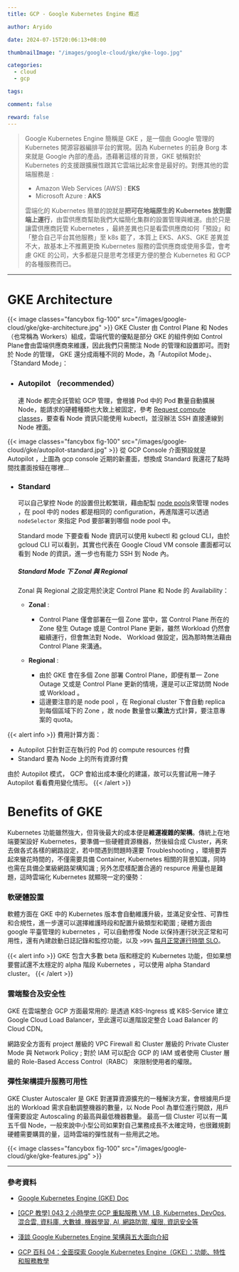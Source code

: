 ```yaml
---
title: GCP - Google Kubernetes Engine 概述

author: Aryido

date: 2024-07-15T20:06:13+08:00

thumbnailImage: "/images/google-cloud/gke/gke-logo.jpg"

categories:
  - cloud
  - gcp

tags:

comment: false

reward: false
---
```


<!--BODY-->

> Google Kubernetes Engine 簡稱是 GKE ，是一個由 Google 管理的 Kubernetes 開源容器編排平台的實現。因為 Kubernetes 的前身 Borg 本來就是 Google 內部的產品，憑藉著這樣的背景，GKE 號稱對於 Kubernetes 的支援跟擴展性跟其它雲端比起來會是最好的。對應其他的雲端服務是 :
>
> - Amazon Web Services (AWS) : **EKS**
> - Microsoft Azure : **AKS**
>
> 雲端化的 Kubernetes 簡單的說就是**把可在地端原生的 Kubernetes 放到雲端上運行**，由雲供應商幫助我們大幅簡化集群的設置管理與維運。由於只是讓雲供應商託管 Kubernetes ，最終差異也只是看雲供應商如何「預設」和「整合自己平台其他服務」至 k8s 罷了，本質上 EKS、AKS、GKE 差異並不大，故基本上不推薦更換 Kubernetes 服務的雲供應商或使用多雲，會考慮 GKE 的公司，大多都是只是思考怎樣更方便的整合 Kubernetes 和 GCP 的各種服務而已。

<!--more-->

---

# GKE Architecture

{{< image classes="fancybox fig-100" src="/images/google-cloud/gke/gke-architecture.jpg" >}}
GKE Cluster 由 Control Plane 和 Nodes（也常稱為 Workers）組成，雲端代管的優點是部分 GKE 的組件例如 Control Plane會由雲端供應商來維護，因此我們只需關注 Node 的管理和設置即可。而對於 Node 的管理， GKE 還分成兩種不同的 Mode，為「Autopilot Mode」、「Standard Mode」：

- ### Autopilot （recommended）
  連 Node 都完全託管給 GCP 管理，會根據 Pod 中的 Pod 數量自動擴展 Node，能請求的硬體種類也大致上被固定，參考 [Request compute classes](https://cloud.google.com/kubernetes-engine/docs/concepts/autopilot-compute-classes)，要查看 Node 資訊只能使用 kubectl，並沒辦法 SSH 直接連線到 Node 裡面。

{{< image classes="fancybox fig-100" src="/images/google-cloud/gke/autopilot-standard.jpg" >}}
從 GCP Console 介面預設就是 Autopilot ，上圖為 gcp console 近期的新畫面，想換成 Standard 我還花了點時間找畫面按鈕在哪裡...

- ### Standard

  可以自己掌控 Node 的設置但比較繁瑣，藉由配製 [node pools](https://cloud.google.com/kubernetes-engine/docs/concepts/node-pools)來管理 nodes ，在 pool 中的 nodes 都是相同的 configuration，再進階還可以透過 `nodeSelector` 來指定 Pod 要部署到哪個 node pool 中。
  
  Standard mode 下要查看 Node 資訊可以使用 kubectl 和 gcloud CLI，由於 gcloud CLI 可以看到，其實也代表在 Google Cloud VM console 畫面都可以看到 Node 的資訊，進一步也有能力 SSH 到 Node 內。

  ##### Standard Mode 下 Zonal 與 Regional

  Zonal 與 Regional 之設定用於決定 Control Plane 和 Node 的 Availability：

  - **Zonal** : 
    - Control Plane 僅會部署在一個 Zone 當中，當 Control Plane 所在的 Zone 發生 Outage 或是 Control Plane 更新，雖然 Workload 仍然會繼續運行，但會無法對 Node、 Workload 做設定，因為那時無法藉由 Control Plane 來溝通。

  - **Regional** : 
    - 由於 GKE 會在多個 Zone 部署 Control Plane，即便有單一 Zone Outage 又或是 Control Plane 更新的情境，還是可以正常訪問 Node 或 Workload 。
    - 這邊要注意的是 node pool ，在 Regional cluster 下會自動 replica 到每個區域下的 Zone ，故 node 數量會以**乘法**方式計算，要注意專案的 quota。

{{< alert info >}}
費用計算方面：

- Autopilot 只針對正在執行的 Pod 的 compute resources 付費
- Standard 要為 Node 上的所有資源付費

由於 Autopilot 模式， GCP 會給出成本優化的建議，故可以先嘗試用一陣子 Autopilot 看看費用變化情形。
{{< /alert >}}


# Benefits of GKE

Kubernetes 功能雖然強大，但背後最大的成本便是**維運複雜的架構**。傳統上在地端要架設好 Kubernetes，要準備一些硬體資源機器，然後組合成 Cluster，再來去做各式各樣的網路設定，若中間遇到問題時還要 Troubleshooting ，環境要弄起來蠻花時間的，不僅需要具備 Container, Kubernetes 相關的背景知識，同時也需在具備企業級網路架構知識 ; 另外怎麼樣配置合適的 respurce 用量也是難題，這時雲端化 Kubernetes 就顯現一定的優勢：

### 軟硬體設置

軟體方面在 GKE 中的 Kubernetes 版本會自動維護升級，並滿足安全性、可靠性和合規性，進一步還可以選擇維護時段和配置升級類型和範圍 ; 硬體方面由 google 平臺管理的 kubernetes ，可以自動修復 Node 以保持運行狀況正常和可用性，還有內建啟動日誌記錄和監控功能，以及 `>99%` [每月正常運行時間 SLO](https://cloud.google.com/kubernetes-engine/sla)。

{{< alert info >}}
GKE 包含大多數 beta 版和穩定的 Kubernetes 功能，但如果想要嘗試還不太穩定的 alpha 階段 Kubernetes ，可以使用 alpha Standard cluster。
{{< /alert >}}

### 雲端整合及安全性

GKE 在雲端整合 GCP 方面最常用的: 是透過 K8S-Ingress 或 K8S-Service 建立 Google Cloud Load Balancer，至此還可以進階設定整合 Load Balancer 的 Cloud CDN。

網路安全方面有 project 層級的 VPC Firewall 和 Cluster 層級的 Private Cluster Mode 與 Network Policy ; 對於 IAM 可以配合 GCP 的 IAM 或者使用 Cluster 層級的 Role-Based Access Control（RABC） 來限制使用者的權限。

### 彈性架構提升服務可用性

GKE Cluster Autoscaler 是 GKE 對運算資源擴充的一種解決方案，會根據用戶提出的 Workload 需求自動調整機器的數量，以 Node Pool 為單位進行開啟，用戶僅需要設定 Autoscaling 的最高與最低機器數量。
最高一個 Cluster 可以有一萬五千個 Node，一般來說中小型公司如果對自己業務成長不太確定時，也很難規劃硬體需要購買的量，這時雲端的彈性就有一些用武之地。

{{< image classes="fancybox fig-100" src="/images/google-cloud/gke/gke-features.jpg" >}}

---

### 參考資料

- [Google Kubernetes Engine (GKE)
  Doc](https://cloud.google.com/kubernetes-engine/docs/concepts/kubernetes-engine-overview)

- [[GCP 教學] 043 2 小時學完 GCP 重點服務 VM, LB, Kubernetes, DevOps, 混合雲, 資料庫, 大數據, 機器學習, AI, 網路防禦, 權限, 資訊安全等](https://www.youtube.com/watch?v=hQE14DX4LHQ&t=134s)

- [淺談 Google Kubernetes Engine 架構與五大面向介紹](https://mile.cloud/zh/resources/blog/gke-k8s-introduction-Node-Pool-autoscaling_522)

- [GCP 百科 04：全面探索 Google Kubernetes Engine（GKE）：功能、特性和服務教學](https://tw.cocloud.com/zh-tw/blog/google-kubernetes-Engine)
